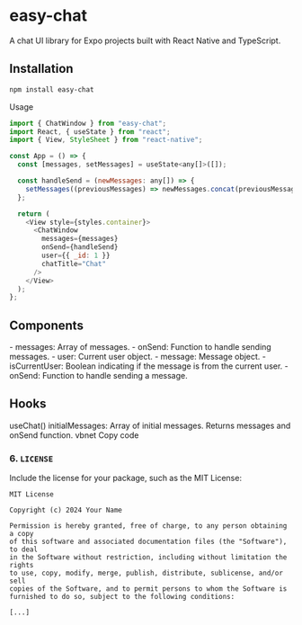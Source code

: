 # easy-chat

A chat UI library for Expo projects built with React Native and TypeScript.

## Installation

```bash
npm install easy-chat
```

Usage

```javascript
import { ChatWindow } from "easy-chat";
import React, { useState } from "react";
import { View, StyleSheet } from "react-native";

const App = () => {
  const [messages, setMessages] = useState<any[]>([]);

  const handleSend = (newMessages: any[]) => {
    setMessages((previousMessages) => newMessages.concat(previousMessages));
  };

  return (
    <View style={styles.container}>
      <ChatWindow
        messages={messages}
        onSend={handleSend}
        user={{ _id: 1 }}
        chatTitle="Chat"
      />
    </View>
  );
};
```

## Components

<ChatWindow />
- messages: Array of messages.
- onSend: Function to handle sending messages.
- user: Current user object.
<ChatBubble />
- message: Message object.
- isCurrentUser: Boolean indicating if the message is from the current user.
<ChatInput />
- onSend: Function to handle sending a message.

## Hooks

useChat()
initialMessages: Array of initial messages.
Returns messages and onSend function.
vbnet
Copy code

### 6. `LICENSE`

Include the license for your package, such as the MIT License:

```plaintext
MIT License

Copyright (c) 2024 Your Name

Permission is hereby granted, free of charge, to any person obtaining a copy
of this software and associated documentation files (the "Software"), to deal
in the Software without restriction, including without limitation the rights
to use, copy, modify, merge, publish, distribute, sublicense, and/or sell
copies of the Software, and to permit persons to whom the Software is
furnished to do so, subject to the following conditions:

[...]
```
